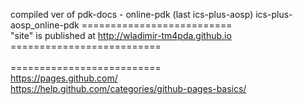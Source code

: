 compiled ver of pdk-docs - online-pdk (last ics-plus-aosp)
ics-plus-aosp_online-pdk
==========================<br>
"site" is published at http://wladimir-tm4pda.github.io
<br>==========================<br>
<br>==========================<br>
https://pages.github.com/
<br>
https://help.github.com/categories/github-pages-basics/


